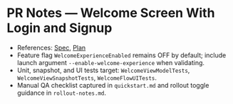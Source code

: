 # PR Notes — Welcome Screen With Login and Signup

- References: [Spec](spec.md), [Plan](plan.md)
- Feature flag `WelcomeExperienceEnabled` remains OFF by default; include launch argument `--enable-welcome-experience` when validating.
- Unit, snapshot, and UI tests target: `WelcomeViewModelTests`, `WelcomeViewSnapshotTests`, `WelcomeFlowUITests`.
- Manual QA checklist captured in `quickstart.md` and rollout toggle guidance in `rollout-notes.md`.
